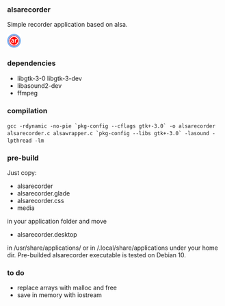 ### alsarecorder
Simple recorder application based on alsa.

![Alsa Recorder Logo](/media/alsarecorder-icon.png)

### dependencies
* libgtk-3-0 libgtk-3-dev
* libasound2-dev
* ffmpeg

### compilation
```gcc -rdynamic -no-pie `pkg-config --cflags gtk+-3.0` -o alsarecorder alsarecorder.c alsawrapper.c `pkg-config --libs gtk+-3.0` -lasound -lpthread -lm```

### pre-build
Just copy:    
* alsarecorder  
* alsarecorder.glade  
* alsarecorder.css  
* media

in your application folder and move  
  
* alsarecorder.desktop
  
in /usr/share/applications/ or in /.local/share/applications under your home dir. Pre-builded alsarecorder executable is tested on Debian 10.

### to do
* replace arrays with malloc and free  
* save in memory with iostream  
